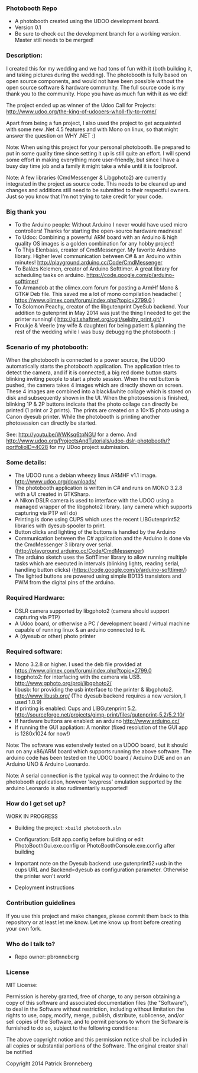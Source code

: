 ### Photobooth Repo ###

* A photobooth created using the UDOO development board.
* Version 0.1
* Be sure to check out the development branch for a working version. Master still needs to be merged!

### Description: ###
I created this for my wedding and we had tons of fun with it (both building it, and taking pictures during the wedding).
The photobooth is fully based on open source components, and would not have been possible without the open source software & hardware community.
The full source code is my thank you to the community. Hope you have as much fun with it as we did!

The project ended up as winner of the Udoo Call for Projects: http://www.udoo.org/the-king-of-udooers-wholl-fly-to-rome/

Apart from being a fun project, I also used the project to get acquainted with some new .Net 4.5 features and with Mono on linux, so that might answer
the question on WHY .NET :)

Note: When using this project for your personal photobooth. Be prepared to put in some quality time since setting it up is still quite an effort.
I will spend some effort in making everything more user-friendly, but since I have a busy day time job and a family it might take a while until it is foolproof. 

Note: A few libraries (CmdMessenger & Libgphoto2) are currently integrated in the project as source code. This needs to be cleaned up and changes and additions still need to be submitted to their respectful owners. Just so you know that I'm not trying to take credit for your code.

### Big thank you ###
* To the Arduino people: Without Arduino I never would have used micro controllers! Thanks for starting the open-source hardware madness!
* To Udoo: Combining a powerful ARM board with an Arduino & high quality OS images is a golden combination for any hobby project! 
* To Thijs Elenbaas, creator of CmdMessenger. My favorite Arduino library. Higher level communication between C# & an Arduino within minutes! http://playground.arduino.cc/Code/CmdMessenger
* To Balázs Kelemen, creator of Arduino Softtimer. A great library for scheduling tasks on arduino. https://code.google.com/p/arduino-softtimer/
* To Armandob at the olimex.com forum for posting a ArmHf Mono & GTK# Deb file. This saved me a lot of mono compilation headache! ( https://www.olimex.com/forum/index.php?topic=2799.0 )
* To Solomon Peachy, creator of the libgutenprint DyeSub backend. Your addition to gutenprint in May 2014 was just the thing I needed to get the printer running! ( http://git.shaftnet.org/cgit/selphy_print.git/ )
* Froukje & Veerle (my wife & daughter) for being patient & planning the rest of the wedding while I was busy debugging the photobooth :)

### Scenario of my photobooth: ###
When the photobooth is connected to a power source, the UDOO automatically starts the photobooth application.
The application tries to detect the camera, and if it is connected, a big red dome button starts blinking inviting people to start a photo session.
When the red button is pushed, the camera takes 4 images which are directly shown on screen.
These 4 images are combined into a black&white collage which is stored on disk and subsequently shown in the UI.
When the photosession is finished, blinking 1P & 2P buttons indicate that the photo collage can directly be printed (1 print or 2 prints).
The prints are created on a 10×15 photo using a Canon dyesub printer. While the photobooth is printing another photosession can directly be started.

See: http://youtu.be/WWKsq6tpNGU for a demo.
And http://www.udoo.org/ProjectsAndTutorials/udoo-dslr-photobooth/?portfolioID=4028 for my UDoo project submission.

### Some details: ###
* The UDOO runs a debian wheezy linux ARMHF v1.1 image. http://www.udoo.org/downloads/ 
* The photobooth application is written in C# and runs on MONO 3.2.8 with a UI created in GTKSharp.
* A Nikon DSLR camera is used to interface with the UDOO using a managed wrapper of the libgphoto2 library. (any camera which supports capturing via PTP will do)
* Printing is done using CUPS which uses the recent LIBGutenprint52 libraries with dyesub spooler to print.
* Button clicks and lighting of the buttons is handled by the Arduino
* Communication between the C# application and the Arduino is done via the CmdMessenger 3 library over serial. (http://playground.arduino.cc/Code/CmdMessenger)
* The arduino sketch uses the SoftTimer library to allow running multiple tasks which are executed in intervals (blinking lights, reading serial, handling button clicks) (https://code.google.com/p/arduino-softtimer/)
* The lighted buttons are powered using simple BD135 transistors and PWM from the digital pins of the arduino.

### Required Hardware: ###
* DSLR camera supported by libgphoto2 (camera should support capturing via PTP)
* A Udoo board, or otherwise a PC / development board / virtual machine capable of running linux & an arduino connected to it.
* A (dyesub or other) photo printer

### Required software: ###
* Mono 3.2.8 or higher. I used the deb file provided at https://www.olimex.com/forum/index.php?topic=2799.0 
* libgphoto2: for interfacing with the camera via USB.  http://www.gphoto.org/proj/libgphoto2/
* libusb: for providing the usb interface to the printer & libgphoto2. http://www.libusb.org/ (The dyesub backend requires a new version, I used 1.0.9)
* If printing is enabled: Cups and LIBGutenprint 5.2. http://sourceforge.net/projects/gimp-print/files/gutenprint-5.2/5.2.10/
* If hardware buttons are enabled: an arduino http://www.arduino.cc/
* If running the GUI appliation: A monitor (fixed resolution of the GUI app is 1280x1024 for now!)

Note: The software was extensively tested on a UDOO board, but it should run on any x86/ARM board which supports running the above software.
The arduino code has been tested on the UDOO board / Arduino DUE and on an Arduino UNO & Arduino Leonardo.

Note: A serial connection is the typical way to connect the Arduino to the photobooth application, however 'keypress' emulation supported by the arduino Leonardo is also rudimentarily supported!

### How do I get set up? ###
WORK IN PROGRESS

* Building the project: `xbuild photobooth.sln`
* Configuration: Edit app.config before building or edit PhotoBoothGui.exe.config or PhotoBoothConsole.exe.config after building
* Important note on the Dyesub backend: use gutenprint52+usb in the cups URL and Backend=dyesub as configuration parameter. Otherwise the printer won't work!

* Deployment instructions

### Contribution guidelines ###

If you use this project and make changes, please commit them back to this repository or at least let me know.
Let me know up front before creating your own fork.

### Who do I talk to? ###

* Repo owner: pbronneberg

### License ###
  MIT License:
  
  Permission is hereby granted, free of charge, to any person obtaining
  a copy of this software and associated documentation files (the
  "Software"), to deal in the Software without restriction, including
  without limitation the rights to use, copy, modify, merge, publish,
  distribute, sublicense, and/or sell copies of the Software, and to
  permit persons to whom the Software is furnished to do so, subject to
  the following conditions:

  The above copyright notice and this permission notice shall be
  included in all copies or substantial portions of the Software.
  The original creator shall be notified 
  
  Copyright 2014 Patrick Bronneberg